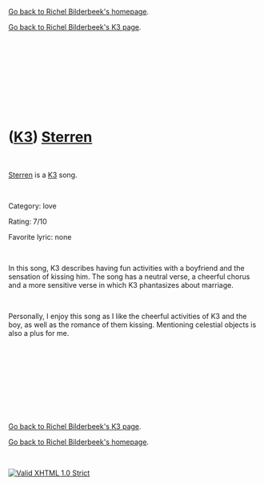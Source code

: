 [Go back to Richel Bilderbeek's homepage](index.htm).

[Go back to Richel Bilderbeek's K3 page](K3.htm).

 

 

 

 

 

([K3](K3.htm)) [Sterren](K3Sterren.htm)
=======================================

 

[Sterren](K3Sterren.htm) is a [K3](K3.htm) song.

 

Category: love

Rating: 7/10

Favorite lyric: none

 

In this song, K3 describes having fun activities with a boyfriend and
the sensation of kissing him. The song has a neutral verse, a cheerful
chorus and a more sensitive verse in which K3 phantasizes about
marriage.

 

Personally, I enjoy this song as I like the cheerful activities of K3
and the boy, as well as the romance of them kissing. Mentioning
celestial objects is also a plus for me.

 

 

 

 

 

[Go back to Richel Bilderbeek's K3 page](K3.htm).

[Go back to Richel Bilderbeek's homepage](index.htm).

 

[![Valid XHTML 1.0
Strict](valid-xhtml10.png)](http://validator.w3.org/check?uri=referer)

